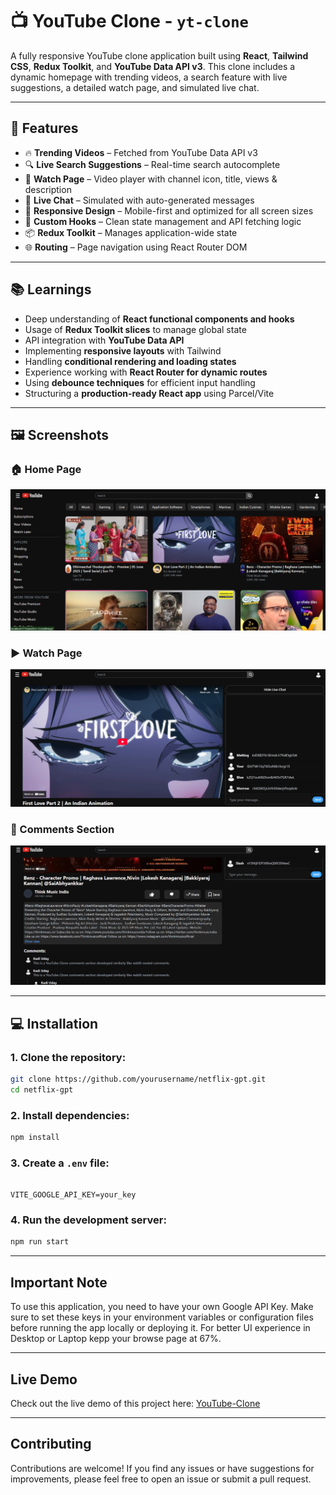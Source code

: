 # 📺 YouTube Clone - `yt-clone`

A fully responsive YouTube clone application built using **React**, **Tailwind CSS**, **Redux Toolkit**, and **YouTube Data API v3**. This clone includes a dynamic homepage with trending videos, a search feature with live suggestions, a detailed watch page, and simulated live chat.

---

## 🚀 Features

- 🔥 **Trending Videos** – Fetched from YouTube Data API v3
- 🔍 **Live Search Suggestions** – Real-time search autocomplete
- 🎥 **Watch Page** – Video player with channel icon, title, views & description
- 💬 **Live Chat** – Simulated with auto-generated messages
- 🎨 **Responsive Design** – Mobile-first and optimized for all screen sizes
- 🧠 **Custom Hooks** – Clean state management and API fetching logic
- 📦 **Redux Toolkit** – Manages application-wide state
- 🌐 **Routing** – Page navigation using React Router DOM

---

## 📚 Learnings

- Deep understanding of **React functional components and hooks**
- Usage of **Redux Toolkit slices** to manage global state
- API integration with **YouTube Data API**
- Implementing **responsive layouts** with Tailwind
- Handling **conditional rendering and loading states**
- Experience working with **React Router for dynamic routes**
- Using **debounce techniques** for efficient input handling
- Structuring a **production-ready React app** using Parcel/Vite

---

## 🖼️ Screenshots

### 🏠 Home Page

![Home Page](./public/screenshots/1-Youtube-clone-HomePage.png)

### ▶️ Watch Page

![Watch Page](./public/screenshots/2-Youtube-clone-WatchPage.png)

### 💬 Comments Section

![Comments Section](./public/screenshots/3-Youtube-clone-comments-section.png)

---

## 💻 Installation

### 1. Clone the repository:

```bash
git clone https://github.com/yourusername/netflix-gpt.git
cd netflix-gpt
```

### 2. Install dependencies:

```bash
npm install
```

### 3. Create a `.env` file:

```env

VITE_GOOGLE_API_KEY=your_key
```

### 4. Run the development server:

```bash
npm run start
```

---

## Important Note

To use this application, you need to have your own Google API Key. Make sure to set these keys in your environment variables or configuration files before running the app locally or deploying it. For better UI experience in Desktop or Laptop kepp your browse page at 67%.

---

## Live Demo

Check out the live demo of this project here:
[YouTube-Clone](https://youtube-yt-clone-react.netlify.app/)

---

## Contributing

Contributions are welcome! If you find any issues or have suggestions for improvements, please feel free to open an issue or submit a pull request.
